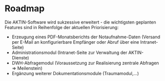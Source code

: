﻿Roadmap
=======

Die AKTIN-Software wird sukzessive erweitert - die wichtigsten geplanten Features sind in Reihenfolge der aktuellen Priorisierung:

* Erzeugung eines PDF-Monatsberichts der Notaufnahme-Daten (Versand per E-Mail an konfigurierbare Empfänger oder Abruf über eine Intranet-Seite)
* Administrationsmodul (Intranet-Seite zur Verwaltung der AKTIN-Dienste)
* DWH-Abfragemodul (Voraussetzung zur Realisierung zentrale Abfragen => Meilenstein)
* Ergänzung weiterer Dokumentationsmodule (Traumamodul,...)

